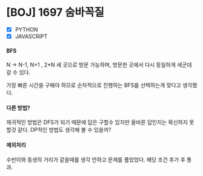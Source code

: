 # [BOJ] 1697 숨바꼭질

- [x] PYTHON
- [x] JAVASCRIPT

#### BFS

N -> N-1, N+1 , 2\*N 세 곳으로 방문 가능하며, 방문한 곳에서 다시 동일하게 세군데 갈 수 있다.

가장 빠른 시간을 구해야 하므로 순차적으로 진행하는 BFS를 선택하는게 맞다고 생각했다.

#### 다른 방법?

재귀적인 방법은 DFS가 되기 때문에 답은 구할수 있지만 올바른 답인지는 확신하지 못할것 같다. DP적인 방법도 생각해 볼 수 있을까?

#### 예외처리

수빈이와 동생의 거리가 같을때를 생각 안하고 문제를 풀었었다. 해당 조건 추가 후 통과.
